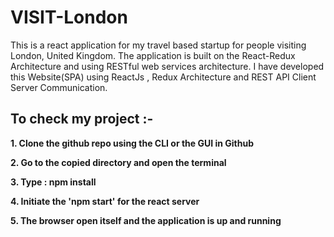 # VISIT-London
This is a react application for my travel based startup for people visiting London, United Kingdom. The application is built on the React-Redux Architecture and using RESTful web services architecture. I have developed this Website(SPA) using ReactJs , Redux Architecture and REST API Client Server Communication.

## To check my project :-

**1. Clone the github repo using the CLI or the GUI in Github**

**2. Go to the copied directory and open the terminal**

**3. Type : npm install**

**4. Initiate the 'npm start' for the react server**

**5. The browser open itself and the application is up and running**
